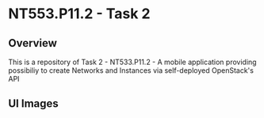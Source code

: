 # NT553.P11.2 - Task 2
## Overview
This is a repository of Task 2 - NT533.P11.2 - A mobile application providing possibiliy to create Networks and Instances via self-deployed OpenStack's API
## UI Images
